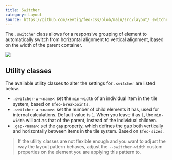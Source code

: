 ```yaml
---
title: Switcher
category: Layout
source: https://github.com/kevtiq/feo-css/blob/main/src/layout/_switcher.scss
---
```


The `.switcher` class allows for a responsive grouping of element to automatically switch from horizontal alignment to vertical alignment, based on the width of the parent container.

![](/img/switcher.png)

## Utility classes

The available utility classes to alter the settings for `.switcher` are listed below.

- `.switcher-w-<name>`: set the `min-width` of an individual item in the tile system, based on `$feo-breakpoints`.
- `.switcher-a-<name>`: set the number of child elements it has, used for internal calculations. Default value is `1`. When you leave it as `1`, the `min-width` will act as that of the parent, instead of the individual children.
- `.gap-<name>`: set the `gap` property, which defines the gap both vertically and horizontally between items in the tile system. Based on `$feo-sizes`.

> If the utility classes are not flexible enough and you want to adjust the way the layout pattern behaves, adjust the `--switcher-width` custom properties on the element you are applying this pattern to.
